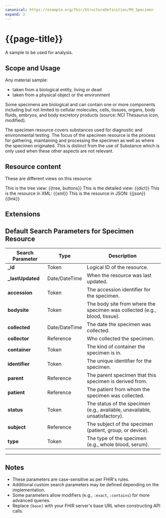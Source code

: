 ```yaml
---
canonical: https://example.org/fhir/StructureDefinition/PH_Specimen
expand: 2
---
```


# {{page-title}}

A sample to be used for analysis.

## Scope and Usage

Any material sample:

- taken from a biological entity, living or dead
- taken from a physical object or the environment

Some specimens are biological and can contain one or more components including but not limited to cellular molecules, cells, tissues, organs, body fluids, embryos, and body excretory products (source: NCI Thesaurus icon, modified).

The specimen resource covers substances used for diagnostic and environmental testing. The focus of the specimen resource is the process for gathering, maintaining and processing the specimen as well as where the specimen originated. This is distinct from the use of Substance which is only used when these other aspects are not relevant.


## Resource content

These are different views on this resource:

<tabs>
<tab title="Overview">
	This is the tree view:
	{{tree, buttons}}
</tab>
<tab title="Detailed view">
	This is the detailed view:
	{{dict}}
</tab>
<tab title="XML">
	This is the resource in XML:
	{{xml}}
</tab>
<tab title="JSON">	
	This is the resource in JSON:
	{{json}}
</tab>
<tab title="Link">
	{{link}}
</tab>
</tabs>

## Extensions

## Default Search Parameters for Specimen Resource

| **Search Parameter**      | **Type**       | **Description**                                                                 |
|---------------------------|----------------|---------------------------------------------------------------------------------|
| **_id**                   | Token          | Logical ID of the resource.                                                    |
| **_lastUpdated**           | Date/DateTime  | When the resource was last updated.                                            |
| **accession**             | Token          | The accession identifier for the specimen.                                     |
| **bodysite**              | Token          | The body site from where the specimen was collected (e.g., blood, tissue).     |
| **collected**             | Date/DateTime  | The date the specimen was collected.                                           |
| **collector**             | Reference      | Who collected the specimen.                                                    |
| **container**             | Token          | The kind of container the specimen is in.                                      |
| **identifier**            | Token          | The unique identifier for the specimen.                                        |
| **parent**                | Reference      | The parent specimen that this specimen is derived from.                        |
| **patient**               | Reference      | The patient from whom the specimen was collected.                              |
| **status**                | Token          | The status of the specimen (e.g., available, unavailable, unsatisfactory).     |
| **subject**               | Reference      | The subject of the specimen (patient, group, or device).                       |
| **type**                  | Token          | The type of the specimen (e.g., whole blood, serum).                           |

---

## Notes
- These parameters are case-sensitive as per FHIR's rules.
- Additional custom search parameters may be defined depending on the implementation.
- Some parameters allow modifiers (e.g., `:exact`, `:contains`) for more advanced queries.
- Replace `[base]` with your FHIR server's base URL when constructing API calls.
